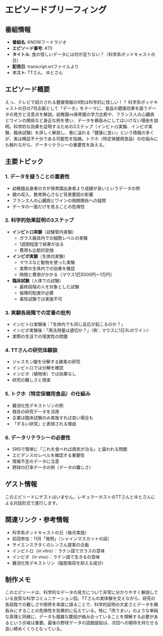 # エピソードブリーフィング

## 番組情報
- **番組名**: KNOWフードラジオ
- **エピソード番号**: #73
- **タイトル**: 食の怪しいデータには何が足りない？（科学系ポッドキャストの日）
- **配信日**: transcript.srtファイルより
- **ホスト**: TTさん、ゆとさん

## エピソード概要

えっ、テレビで紹介される健康情報の9割は科学的に怪しい！？
科学系ポッドキャストの日の7月企画として「データ」をテーマに、食品の健康効果を謳うデータの見方と注意点を解説。幼稚園vs保育園の学力比較や、フランス人の心臓病とワインの関係など身近な例を使い、データを鵜呑みにしてはいけない理由を説明。科学的な効果を証明するための3ステップ（インビトロ実験、インビボ実験、臨床試験）を詳しく解説し、巷に溢れる「健康に良い」という情報の多くが、実は検証不十分である可能性を指摘。トクホ（特定保健用食品）の仕組みにも触れながら、データリテラシーの重要性を訴える。

## 主要トピック

### 1. データを疑うことの重要性
- 幼稚園出身者の方が保育園出身者より成績が良いというデータの例
- 親の収入、教育熱心さなど背景要因の影響
- フランス人の心臓病とワインの相関関係への疑問
- データの一面だけを見ることの危険性

### 2. 科学的効果証明の3ステップ
- **インビトロ実験**（試験管内実験）
  - ガラス器具内での細胞レベルの実験
  - 1週間程度で結果が出る
  - 費用も比較的安価
- **インビボ実験**（生体内実験）
  - マウスなど動物を使った実験
  - 実際の生体内での効果を確認
  - 時間と費用がかかる（マウス1匹5000円〜1万円）
- **臨床試験**（人体での試験）
  - 最終段階の人を対象とした試験
  - 倫理的配慮が必要
  - 毒性試験では実施不可

### 3. 実験各段階での定番の批判
- インビトロ実験後：「生体内でも同じ反応が起こるのか？」
- インビボ実験後：「用法用量は適切か？」（例：マウスに1日3Lのワイン）
- 実際の生活での現実性の問題

### 4. TTさんの研究体験談
- ジャスモン酸を分解する酵素の研究
- インビトロでは分解を確認
- インビボ（植物体）では効果なし
- 研究の難しさと現実

### 5. トクホ（特定保健用食品）の仕組み
- 難消化性デキストリンの例
- 既存の研究データを活用
- 企業は臨床試験のみ実施すれば良い場合も
- 「ずるい研究」と表現される理由

### 6. データリテラシーの必要性
- SNSで簡単に「これを食べれば病気が治る」と謳われる問題
- エビデンスのレベルを確認する重要性
- 情報不足のデータに注意
- 野球の打率データの例（データの難しさ）

## ゲスト情報

このエピソードにゲストはいません。レギュラーホストのTTさんとゆとさんによる対話形式で進行します。

## 関連リンク・参考情報

- 科学系ポッドキャストの日（毎月実施）
- 前回参加：11月「発明」（シャインマスカットの話）
- サイエンスヲタくのレンさん提案の企画
- インビトロ（in vitro）：ラテン語でガラスの意味
- インビボ（in vivo）：ラテン語で生きるの意味
- 難消化性デキストリン（脂肪吸収を抑える成分）

## 制作メモ

このエピソードは、科学的なデータの見方について非常に分かりやすく解説している良質な科学コミュニケーション回。TTさんの実体験を交えながら、研究の各段階での難しさや限界を率直に語ることで、科学的証明の大変さとデータを鵜呑みにすることの危険性を効果的に伝えている。特に「肉うまい」のような単純な真理と同様に、データも複雑な要因が絡み合っていることを理解する必要があるという示唆は重要。最後の野球データの話題提起は、次回への期待を持たせる良い締めくくりとなっている。